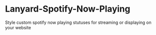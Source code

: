 # Lanyard-Spotify-Now-Playing
Style custom spotify now playing stutuses for streaming or displaying on your website
